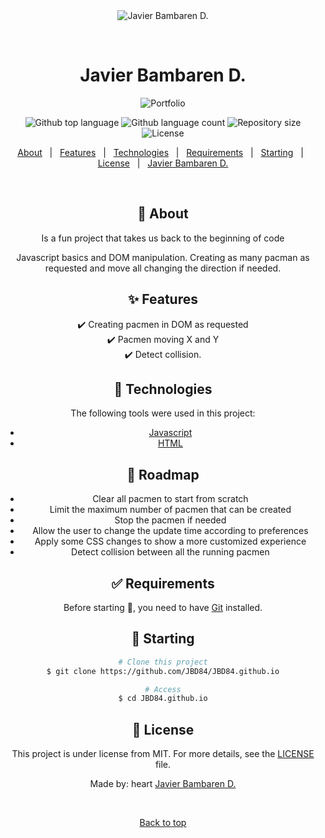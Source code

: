 <div align="center" id="top"> 
  <img src="./.github/app.gif" alt="" />

 <div align="center" id="top"> 
  <img src="./.github/app.gif" alt="Javier Bambaren D." />

&#xa0;

  <!-- <a href="https://JBD.netlify.app">Demo</a> -->
</div>

<h1 align="center">Javier Bambaren D.</h1>
<div align="center">
  <img alt ="Portfolio" src="images/JavierBambarenDPortfolio.png">
</div>

<p align="center">
  <img alt="Github top language" src="https://img.shields.io/github/languages/top/JBD84/Pacmen?color=56BEB8">

  <img alt="Github language count" src="https://img.shields.io/github/languages/count/JBD84/Pacmen?color=56BEB8">

  <img alt="Repository size" src="https://img.shields.io/github/repo-size/JBD84/Pacmen?color=56BEB8">

  <img alt="License" src="https://img.shields.io/github/license/JBD84/Pacmen?color=56BEB8">

  <!-- <img alt="Github issues" src="https://img.shields.io/github/issues/JBD84/Pacmen?color=56BEB8" /> -->

  <!-- <img alt="Github forks" src="https://img.shields.io/github/forks/JBD84/Pacmen?color=56BEB8" /> -->

  <!-- <img alt="Github stars" src="https://img.shields.io/github/stars/JBD84/Pacmen?color=56BEB8" /> -->
</p>


<p align="center">
  <a href="#dart-about">About</a> &#xa0; | &#xa0; 
  <a href="#sparkles-features">Features</a> &#xa0; | &#xa0;
  <a href="#rocket-technologies">Technologies</a> &#xa0; | &#xa0;
  <a href="#white_check_mark-requirements">Requirements</a> &#xa0; | &#xa0;
  <a href="#checkered_flag-starting">Starting</a> &#xa0; | &#xa0;
  <a href="#memo-license">License</a> &#xa0; | &#xa0;
  <a href="https://github.com/JBD84" target="_blank">Javier Bambaren D.</a>
</p>

<br>

## :dart: About

Is a fun project that takes us back to the beginning of code

Javascript basics and DOM manipulation. 
Creating as many pacman as requested and move all changing the direction if needed.

## :sparkles: Features

:heavy_check_mark: Creating pacmen in DOM as requested\
:heavy_check_mark: Pacmen moving X and Y\
:heavy_check_mark: Detect collision.

## :rocket: Technologies

The following tools were used in this project:

- [Javascript](https://javascript.com/)
- [HTML](https://html.com/)

## :construction_worker: Roadmap

<ul>
<li>Clear all pacmen to start from scratch
<li>Limit the maximum number of pacmen that can be created
<li>Stop the pacmen if needed
<li>Allow the user to change the update time according to preferences
<li>Apply some CSS changes to show a more customized experience
<li>Detect collision between all the running pacmen
</ul>

## :white_check_mark: Requirements

Before starting :checkered_flag:, you need to have [Git](https://git-scm.com) installed.

## :checkered_flag: Starting

```bash
# Clone this project
$ git clone https://github.com/JBD84/JBD84.github.io

# Access
$ cd JBD84.github.io
```

## :memo: License

This project is under license from MIT. For more details, see the [LICENSE](LICENSE.md) file.

Made by: heart <a href="https://github.com/JBD84" target="_blank">Javier Bambaren D.</a>

&#xa0;

<a href="#top">Back to top</a>
